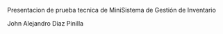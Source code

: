 Presentacion de prueba tecnica de MiniSistema de Gestión de Inventario


John Alejandro Diaz Pinilla
